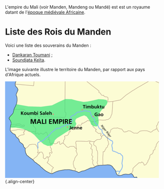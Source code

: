 <!-- TITLE: Mali (Empire) -->
<!-- SUBTITLE: Présentation de l'empire du Manden -->

L'empire du Mali (voir Manden, Mandeng ou Mandé) est est un royaume datant de l'[époque médiévale Africaine](/epoque/epoque-medievale-africaine).

# Liste des Rois du Manden
Voici une liste des souverains du Manden :
* [Dankaran Toumani](/personnalite/dankaran-toumani) ;
* [Soundjata Keïta](/personnalite/soundjata-keita).

L'image suivante illustre le territoire du Manden, par rapport aux pays d'Afrique actuels.

![Mali Empire Map](/uploads/map/mali-empire-map.png "Territoire de l'empire du Manden"){.align-center}